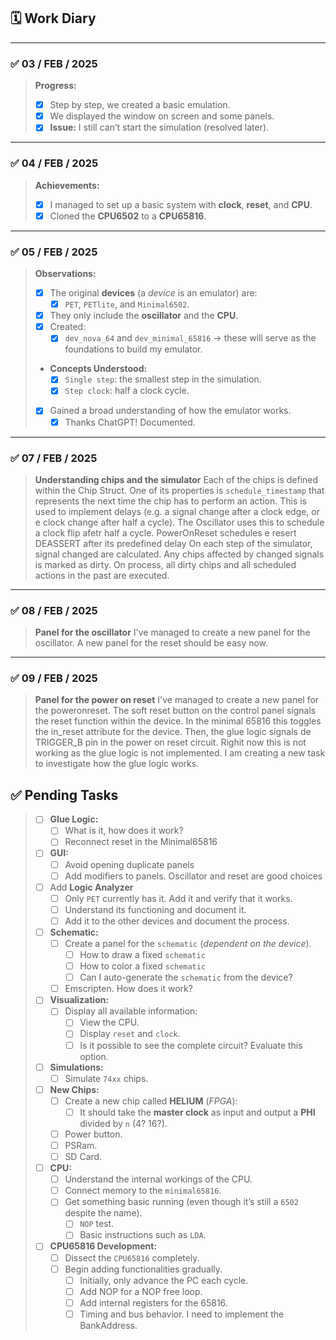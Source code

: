 ## 🗓️ Work Diary

---

### ✅ **03 / FEB / 2025**
> **Progress:**
> - [x] Step by step, we created a basic emulation.
> - [x] We displayed the window on screen and some panels.
> - [x] **Issue:** I still can’t start the simulation (resolved later).

---

### ✅ **04 / FEB / 2025**
> **Achievements:**
> - [x] I managed to set up a basic system with **clock**, **reset**, and **CPU**.
> - [x] Cloned the **CPU6502** to a **CPU65816**.

---

### ✅ **05 / FEB / 2025**
> **Observations:**
> - [x] The original **devices** (a *device* is an emulator) are:
>   - [x] `PET`, `PETlite`, and `Minimal6502`.
> - [x] They only include the **oscillator** and the **CPU**.
> - [x] Created:
>   - [x] `dev_nova_64` and `dev_minimal_65816` → these will serve as the foundations to build my emulator.
> - **Concepts Understood:**
>   - [x] `Single step`: the smallest step in the simulation.
>   - [x] `Step clock`: half a clock cycle.
> - [x] Gained a broad understanding of how the emulator works.
>   - [x] Thanks ChatGPT! Documented.

---

### ✅ **07 / FEB / 2025**
> **Understanding chips and the simulator**
> Each of the chips is defined within the Chip Struct. One of its properties is `schedule_timestamp` that represents the next time the chip has to perform an action. This is used to implement delays (e.g. a signal change after a clock edge, or e clock change after half a cycle).
> The Oscillator uses this to schedule a clock flip afetr half a cycle. PowerOnReset schedules e resert DEASSERT after its predefined delay
> On each step of the simulator, signal changed are calculated. Any chips affected by changed signals is marked as dirty. On process, all dirty chips and all scheduled actions in the past are executed.

---

### ✅ **08 / FEB / 2025**
> **Panel for the oscillator**
> I've managed to create a new panel for the oscillator. A new panel for the reset should be easy now.

---

### ✅ **09 / FEB / 2025**
> **Panel for the power on reset**
> I've managed to create a new panel for the poweronreset. The soft reset button on the control panel signals the reset function within the device. In the minimal 65816 this toggles the in_reset attribute for the device. Then, the glue logic signals de TRIGGER_B pin in the power on reset circuit. Righit now this is not working as the glue logic is not implemented. I am creating a new task to investigate how the glue logic works.

## ✅ **Pending Tasks**

> - [ ] **Glue Logic:**
>   - [ ] What is it, how does it work?
>   - [ ] Reconnect reset in the Minimal65816
>
> - [ ] **GUI:**
>   - [ ] Avoid opening duplicate panels
>   - [ ] Add modifiers to panels. Oscillator and reset are good choices
> 
> - [ ] Add **Logic Analyzer**
>   - [ ] Only `PET` currently has it. Add it and verify that it works.
>   - [ ] Understand its functioning and document it.
>   - [ ] Add it to the other devices and document the process.
> 
> - [ ] **Schematic:**
>   - [ ] Create a panel for the `schematic` (*dependent on the device*).
>     - [ ] How to draw a fixed `schematic`
>     - [ ] How to color a fixed `schematic`
>     - [ ] Can I auto-generate the `schematic` from the device?
>   - [ ] Emscripten. How does it work?
> 
> - [ ] **Visualization:**
>   - [ ] Display all available information:
>     - [ ] View the CPU.
>     - [ ] Display `reset` and `clock`.
>     - [ ] Is it possible to see the complete circuit? Evaluate this option.
> 
> - [ ] **Simulations:**
>   - [ ] Simulate `74xx` chips.
> 
> - [ ] **New Chips:**
>   - [ ] Create a new chip called **HELIUM** (*FPGA*):
>     - [ ] It should take the **master clock** as input and output a **PHI** divided by `n` (4? 16?).
>   - [ ] Power button.
>   - [ ] PSRam.
>   - [ ] SD Card.
> 
> - [ ] **CPU:**
>   - [ ] Understand the internal workings of the CPU.
>   - [ ] Connect memory to the `minimal65816`.
>   - [ ] Get something basic running (even though it’s still a `6502` despite the name).
>     - [ ] `NOP` test.
>     - [ ] Basic instructions such as `LDA`.
> 
> - [ ] **CPU65816 Development:**
>   - [ ] Dissect the `CPU65816` completely.
>   - [ ] Begin adding functionalities gradually.
>     - [ ] Initially, only advance the PC each cycle.
>     - [ ] Add NOP for a NOP free loop.
>     - [ ] Add internal registers for the 65816.
>     - [ ] Timing and bus behavior. I need to implement the BankAddress.
